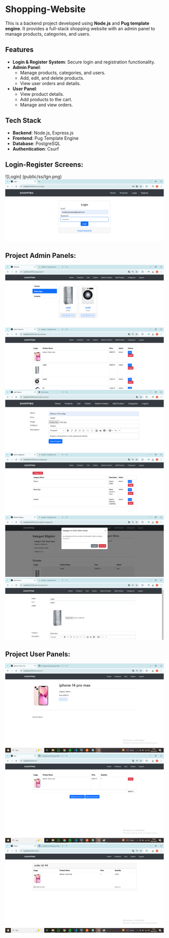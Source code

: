 # Shopping-Website

This is a backend project developed using **Node.js** and **Pug template engine**. It provides a full-stack shopping website with an admin panel to manage products, categories, and users.

## Features

- **Login & Register System**: Secure login and registration functionality.
- **Admin Panel**: 
  - Manage products, categories, and users.
  - Add, edit, and delete products.
  - View user orders and details.
- **User Panel**: 
  - View product details.
  - Add products to the cart.
  - Manage and view orders.

## Tech Stack

- **Backend**: Node.js, Express.js
- **Frontend**: Pug Template Engine
- **Database**: PostgreSQL
- **Authentication**: Csurf

## Login-Register Screens: 
![Login] (public/ss/lgn.png)
![Register](public/ss/rgstr.png)

## Project Admin Panels: 
![Home](public/ss/hm.png)
![AdminProduct](public/ss/list.png)
![Add Product](public/ss/Add.png)
![Category](public/ss/ctgry.png)
![CategoryDelete](public/ss/ctgrydlt.png)
![ProductEdit](public/ss/prdctedt.png)

## Project User Panels:  
![Details](public/ss/dtls.png)
![Cart](public/ss/crt.png)
![Order](public/ss/ordr.png)

